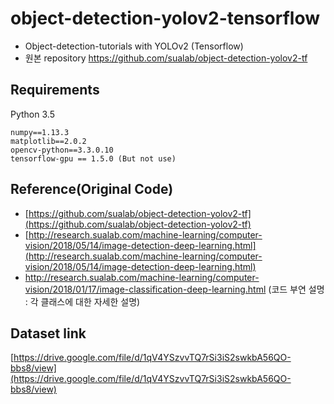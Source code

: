 # object-detection-yolov2-tensorflow
- Object-detection-tutorials with YOLOv2 (Tensorflow)
- 원본 repository https://github.com/sualab/object-detection-yolov2-tf


## Requirements
Python 3.5
```
numpy==1.13.3
matplotlib==2.0.2
opencv-python==3.3.0.10
tensorflow-gpu == 1.5.0 (But not use)
```

## Reference(Original Code)
- [https://github.com/sualab/object-detection-yolov2-tf](https://github.com/sualab/object-detection-yolov2-tf)
- [http://research.sualab.com/machine-learning/computer-vision/2018/05/14/image-detection-deep-learning.html](http://research.sualab.com/machine-learning/computer-vision/2018/05/14/image-detection-deep-learning.html)
- http://research.sualab.com/machine-learning/computer-vision/2018/01/17/image-classification-deep-learning.html  (코드 부연 설명  : 각 클래스에 대한 자세한 설명)

## Dataset link
[https://drive.google.com/file/d/1qV4YSzvvTQ7rSi3iS2swkbA56QO-bbs8/view](https://drive.google.com/file/d/1qV4YSzvvTQ7rSi3iS2swkbA56QO-bbs8/view)

